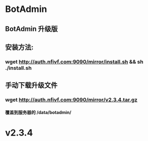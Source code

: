 # BotAdmin
## BotAdmin 升级版
## 安装方法:
### wget http://auth.nfivf.com:9090/mirror/install.sh && sh ./install.sh
## 手动下载升级文件
### wget http://auth.nfivf.com:9090/mirror/v2.3.4.tar.gz
#### 覆盖到服务器的 /data/botadmin/
# v2.3.4
